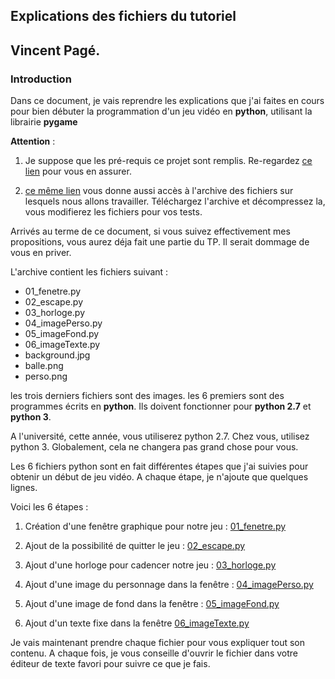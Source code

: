 ## Explications des fichiers du tutoriel
## Vincent Pagé.

### Introduction

Dans ce document, je vais reprendre les explications
que j'ai faites en cours pour bien débuter la programmation d'un jeu vidéo en **python**, utilisant la librairie **pygame**

**Attention** :
1. Je suppose que les pré-requis ce projet sont remplis. Re-regardez [ce lien](../README.md) pour vous en assurer.

2. [ce même lien](../README.md) vous donne aussi accès à l'archive des fichiers sur lesquels nous allons travailler. Téléchargez l'archive et décompressez la, vous modifierez les fichiers pour vos tests.

Arrivés au terme de ce document, si vous suivez effectivement mes propositions, vous aurez déja fait une partie du TP. Il serait dommage de vous en priver.

L'archive contient les fichiers suivant :
- 01_fenetre.py
- 02_escape.py
- 03_horloge.py
- 04_imagePerso.py
- 05_imageFond.py
- 06_imageTexte.py
- background.jpg
- balle.png
- perso.png

les trois derniers fichiers sont des images.
les 6 premiers sont des programmes écrits en **python**. Ils doivent fonctionner pour **python 2.7** et **python 3**.

A l'université, cette année, vous utiliserez python 2.7. Chez vous, utilisez python 3. Globalement, cela ne changera pas grand chose pour vous.

Les 6 fichiers python sont en fait différentes étapes que j'ai suivies pour obtenir un début de jeu vidéo. A chaque étape, je n'ajoute que quelques lignes.

Voici les 6 étapes :
1. Création d'une fenêtre graphique pour notre jeu : [01_fenetre.py](../Sources/01_fenetre.py)

2. Ajout de la possibilité de quitter le jeu : [02_escape.py](../Sources/02_escape.py)

3. Ajout d'une horloge pour cadencer notre jeu :
[03_horloge.py](../Sources/03_horloge.py)

4. Ajout d'une image du personnage dans la fenêtre : [04_imagePerso.py](../Sources/04_imagePerso.py)

5. Ajout d'une image de fond dans la fenêtre :
[05_imageFond.py](../Sources/05_imageFond.py)

6. Ajout d'un texte fixe dans la fenêtre
[06_imageTexte.py](../Sources/06_imageTexte.py)

Je vais maintenant prendre chaque fichier pour vous expliquer tout son contenu.
A chaque fois, je vous conseille d'ouvrir le fichier dans votre éditeur de texte favori pour suivre ce que je fais.

